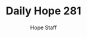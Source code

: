 ---
image: /assets/img/daily-hope-default-artwork.png
title: Daily Hope 281
number: 281
categories:
  - Daily Hope
author: Hope Staff
notes: Daily Hope 281
embed: >-
  <iframe style="border-radius:12px" src="https://open.spotify.com/embed/episode/45HIaYf7xcB2IZPNxB1ffO?utm_source=generator" width="100%" height="152" frameBorder="0" allowfullscreen="" allow="autoplay; clipboard-write; encrypted-media; fullscreen; picture-in-picture" loading="lazy"></iframe>
---